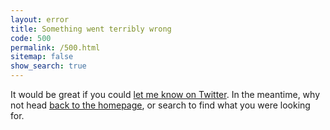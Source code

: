 ```yaml
---
layout: error
title: Something went terribly wrong
code: 500
permalink: /500.html
sitemap: false
show_search: true
---
```


It would be great if you could <a href="http://twitter.com/share?text=@molovo I just hit an error on your site at this url :: &url=" onclick="this.href += window.location">let me know on Twitter</a>. In the meantime, why not head [back to the homepage](/), or search to find what you were looking for.
